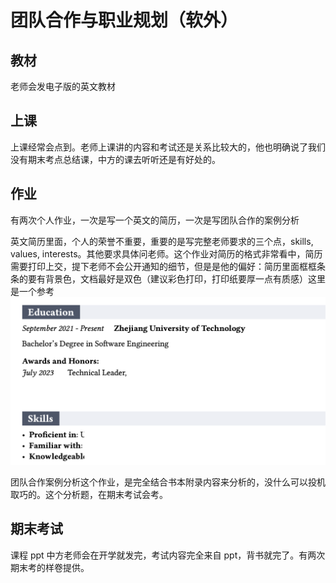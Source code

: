 # 团队合作与职业规划（软外）

## 教材

老师会发电子版的英文教材

## 上课

上课经常会点到。老师上课讲的内容和考试还是关系比较大的，他也明确说了我们没有期末考点总结课，中方的课去听听还是有好处的。

## 作业

有两次个人作业，一次是写一个英文的简历，一次是写团队合作的案例分析

英文简历里面，个人的荣誉不重要，重要的是写完整老师要求的三个点，skills, values, interests。其他要求具体问老师。这个作业对简历的格式非常看中，简历需要打印上交，提下老师不会公开通知的细节，但是是他的偏好：简历里面框框条条的要有背景色，文档最好是双色（建议彩色打印，打印纸要厚一点有质感）这里是一个参考
![cover-letter-partial](assets/cover-letter-partial.png)

团队合作案例分析这个作业，是完全结合书本附录内容来分析的，没什么可以投机取巧的。这个分析题，在期末考试会考。

## 期末考试

课程 ppt 中方老师会在开学就发完，考试内容完全来自 ppt，背书就完了。有两次期末考的样卷提供。
